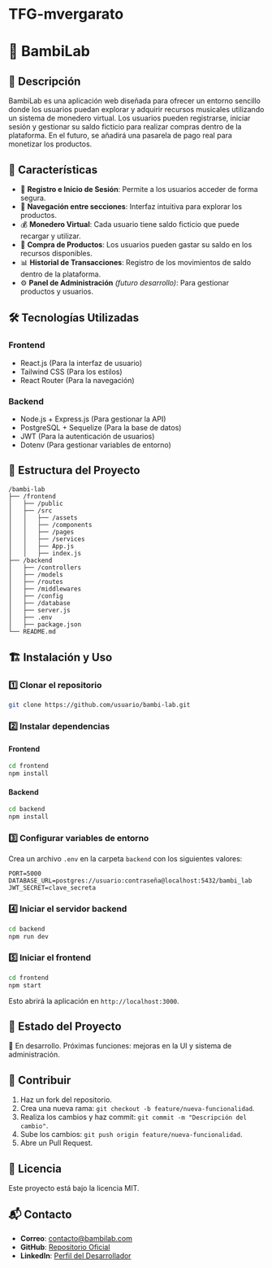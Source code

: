 # TFG-mvergarato
# 🎵 BambiLab

## 📌 Descripción

BambiLab es una aplicación web diseñada para ofrecer un entorno sencillo donde los usuarios puedan explorar y adquirir recursos musicales utilizando un sistema de monedero virtual. Los usuarios pueden registrarse, iniciar sesión y gestionar su saldo ficticio para realizar compras dentro de la plataforma. En el futuro, se añadirá una pasarela de pago real para monetizar los productos.

## 🚀 Características

- 🔑 **Registro e Inicio de Sesión**: Permite a los usuarios acceder de forma segura.
- 📄 **Navegación entre secciones**: Interfaz intuitiva para explorar los productos.
- 💰 **Monedero Virtual**: Cada usuario tiene saldo ficticio que puede recargar y utilizar.
- 🛒 **Compra de Productos**: Los usuarios pueden gastar su saldo en los recursos disponibles.
- 📊 **Historial de Transacciones**: Registro de los movimientos de saldo dentro de la plataforma.
- ⚙️ **Panel de Administración** *(futuro desarrollo)*: Para gestionar productos y usuarios.

## 🛠️ Tecnologías Utilizadas

### **Frontend**
- React.js (Para la interfaz de usuario)
- Tailwind CSS (Para los estilos)
- React Router (Para la navegación)

### **Backend**
- Node.js + Express.js (Para gestionar la API)
- PostgreSQL + Sequelize (Para la base de datos)
- JWT (Para la autenticación de usuarios)
- Dotenv (Para gestionar variables de entorno)

## 📂 Estructura del Proyecto

```
/bambi-lab
├── /frontend
│   ├── /public
│   ├── /src
│   │   ├── /assets
│   │   ├── /components
│   │   ├── /pages
│   │   ├── /services
│   │   ├── App.js
│   │   ├── index.js
├── /backend
│   ├── /controllers
│   ├── /models
│   ├── /routes
│   ├── /middlewares
│   ├── /config
│   ├── /database
│   ├── server.js
│   ├── .env
│   ├── package.json
└── README.md
```

## 🏗️ Instalación y Uso

### 1️⃣ Clonar el repositorio
```bash
git clone https://github.com/usuario/bambi-lab.git
```

### 2️⃣ Instalar dependencias

#### Frontend
```bash
cd frontend
npm install
```

#### Backend
```bash
cd backend
npm install
```

### 3️⃣ Configurar variables de entorno
Crea un archivo `.env` en la carpeta `backend` con los siguientes valores:
```env
PORT=5000
DATABASE_URL=postgres://usuario:contraseña@localhost:5432/bambi_lab
JWT_SECRET=clave_secreta
```

### 4️⃣ Iniciar el servidor backend
```bash
cd backend
npm run dev
```

### 5️⃣ Iniciar el frontend
```bash
cd frontend
npm start
```

Esto abrirá la aplicación en `http://localhost:3000`.

## 📌 Estado del Proyecto

🚧 En desarrollo. Próximas funciones: mejoras en la UI y sistema de administración.

## 📝 Contribuir

1. Haz un fork del repositorio.
2. Crea una nueva rama: `git checkout -b feature/nueva-funcionalidad`.
3. Realiza los cambios y haz commit: `git commit -m "Descripción del cambio"`.
4. Sube los cambios: `git push origin feature/nueva-funcionalidad`.
5. Abre un Pull Request.

## 📄 Licencia

Este proyecto está bajo la licencia MIT.

## 📬 Contacto

- **Correo**: contacto@bambilab.com
- **GitHub**: [Repositorio Oficial](https://github.com/usuario/bambi-lab)
- **LinkedIn**: [Perfil del Desarrollador](https://linkedin.com/in/usuario)

